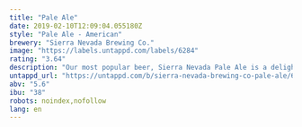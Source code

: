 ```yaml
---
title: "Pale Ale"
date: 2019-02-10T12:09:04.055180Z
style: "Pale Ale - American"
brewery: "Sierra Nevada Brewing Co."
image: "https://labels.untappd.com/labels/6284"
rating: "3.64"
description: "Our most popular beer, Sierra Nevada Pale Ale is a delightful interpretation of a classic style. It has a deep amber color and an exceptionally full-bodied, complex character. Generous quantities of premium Cascade hops give the Pale Ale its fragrant bouquet and spicy flavor. "
untappd_url: "https://untappd.com/b/sierra-nevada-brewing-co-pale-ale/6284"
abv: "5.6"
ibu: "38"
robots: noindex,nofollow
lang: en
---
```

